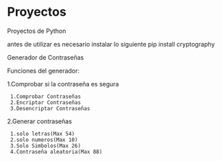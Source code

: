 # Proyectos
 Proyectos de Python
 
antes de utilizar es necesario instalar lo siguiente pip install cryptography

Generador de Contraseñas 

Funciones del generador:

1.Comprobar si la contraseña es segura

     1.Comprobar Contraseñas
     2.Encriptar Contraseñas
     3.Desencriptar Contraseñas
   

2.Generar contraseñas

     1.solo letras(Max 54)
     2.solo numeros(Max 10)
     3.Solo Simbolos(Max 26)  
     4.Contraseña aleatoria(Max 88)
